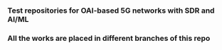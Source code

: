 ### Test repositories for OAI-based 5G networks with SDR and AI/ML #############

### All the works are placed in different branches of this repo #############
